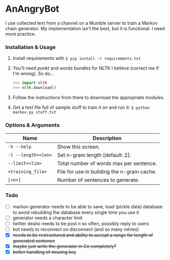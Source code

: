 # AnAngryBot

I use collected text from a channel on a Mumble server to train a Markov chain generator. My implementation isn't the best, but it is functional. I need more practice.

### Installation & Usage

1. Install requirements with `$ pip install -r requirements.txt`
2. You'll need _punkt_ and _words_ bundles for NLTK I believe (correct me if I'm wrong). So do...

    ```python
    >>> import nltk
    >>> nltk.download()
    ```

3. Follow the instructions from there to download the appropriate modules.
4. Get a text file full of sample stuff to train it on and run it: `$ python markov.py stuff.txt`

### Options & Arguments

Name | Description
---- | -----------
`-h --help` | Show this screen.
`-l --length=<len>` | Set n-gram length [default: 2].
`--limit=<lim>` | Total number of words max per sentence.
`<training_file>` | File for use in building the n-gram cache.
`[<n>]` | Number of sentences to generate.

### Todo

- [ ] markov generator needs to be able to save, load (pickle data) database to avoid rebuilding the database every single time you use it
- [ ] generator needs a character limit
- [ ] twitter dealio needs to be post _n_ so often, possibly reply to users
- [ ] bot needs to reconnect on disconnect (and so many retries)
- [x] ~~needs to be restructured and ability to accept a range for length of generated sentence~~
- [x] ~~maybe just write the generator in Go completely?~~
- [x] ~~better handling of missing key~~
